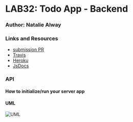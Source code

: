 # LAB32: Todo App - Backend

### Author: Natalie Alway

### Links and Resources
* [submission PR](https://github.com/nataliealway-401-advanced-javascript/lab-32-todoBackend/pull/1)
* [Travis]()
* [Heroku](https://api-js401.herokuapp.com/api/v1)
* [JsDocs]()

### API


#### How to initialize/run your server app

  


#### UML
![UML]()
